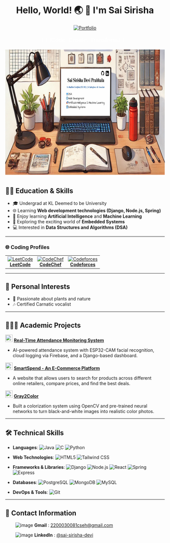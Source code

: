 <div align=center>
 <h1>Hello, World! 🌏 👋 I'm Sai Sirisha</h1>
</div>
<p align="center">
  <a href="https://saisirishain.vercel.app/" target="_blank">
    <img src="https://img.shields.io/badge/Portfolio-Visit-2ECC71?style=for-the-badge&logo=react" alt="Portfolio" />
  </a>
</p>
<div align=center>
  <p style="font-size: 1.2rem; font-family: 'Poppins', sans-serif; color: #ffffff;">
    🐾✨Code. Create. Transform.🐾✨
  </p>
</div>

<p align="center">
  <a href="URL_REDIRECT" target="_blank">
    <img src="https://github.com/saisirisha5/saisirisha5/blob/main/Sai%20Sirisha%20Devi%20Prabhala.jpg" width="800" height="400" />
  </a>
</p>

## 👩‍🎓 Education & Skills

- 🎓 Undergrad at KL Deemed to be University  
- 🌐 Learning **Web development technologies (Django, Node.js, Spring)**  
- 🚀 Enjoy learning **Artificial Intelligence** and **Machine Learning**
- 🤖 Exploring the exciting world of **Embedded Systems**
- 💻 Interested in **Data Structures and Algorithms (DSA)**
  
---

### 🌐 Coding Profiles

<table>
  <tr>
   <td align="center">
      <a href="https://leetcode.com/klu_2200030081" target="_blank">
        <img src="https://upload.wikimedia.org/wikipedia/commons/1/19/LeetCode_logo_black.png" alt="LeetCode" width="40" height="40"/>
        <br/><strong>LeetCode</strong>
      </a>
    </td>
    <td align="center">
      <a href="https://www.codechef.com/users/saisirisha_25" target="_blank">
        <img src="https://cdn.jsdelivr.net/npm/simple-icons@3.1.0/icons/codechef.svg" alt="CodeChef" width="40" height="40"/>
        <br/><strong>CodeChef</strong>
      </a>
    </td>
    <td align="center">
      <a href="https://codeforces.com/profile/klu_2200030081" target="_blank">
        <img src="https://raw.githubusercontent.com/rahuldkjain/github-profile-readme-generator/master/src/images/icons/Social/codeforces.svg" alt="Codeforces" width="40" height="40"/>
        <br/><strong>Codeforces</strong>
      </a>
    </td>
  </tr>
</table>

---

## 🌱 Personal Interests

- 🌿 Passionate about plants and nature  
- 🎶 Certified Carnatic vocalist  

---

## 👩🏻‍💻 Academic Projects

 <img src="https://github.com/user-attachments/assets/b6ac7c71-bb8e-4163-a397-94d7133c31d9" width="23" height="23" /> [**Real-Time Attendance Monitoring System**](https://github.com/saisirisha5/Real-Time-Attendance-Monitoring-System.git)
  - AI-powered attendance system with ESP32-CAM facial recognition, cloud logging via Firebase, and a Django-based dashboard.

 <img src="https://github.com/user-attachments/assets/b7a7b054-5c50-4ca0-b360-ddae0a6946d3" width="23" height="23" /> [**SmartSpend - An E-Commerce Platform**](https://github.com/saisirisha5/SmartSpend.git) 
 -  A website that allows users to search for products across different online retailers, compare prices, and find the best deals.

 <img src="https://github.com/user-attachments/assets/fc0676fd-8aa5-4b54-b547-fb3345e8de07" width="23" height="23" /> [**Gray2Color**](https://github.com/saisirisha5/Gray2Color.git) 
  - Built a colorization system using OpenCV and pre-trained neural networks to turn black-and-white images into realistic color photos.

---
## 🛠️ Technical Skills

- **Languages**:  ![Java](https://img.shields.io/badge/Java-%23ED8B00.svg?style=flat-square&logo=java&logoColor=white) ![C](https://img.shields.io/badge/C-%2300599C.svg?style=flat-square&logo=&logoColor=white) ![Python](https://img.shields.io/badge/Python-%2314354C.svg?style=flat-square&logo=python&logoColor=white)

- **Web Technologies**:  ![HTML5](https://img.shields.io/badge/HTML5-E34F26?style=flat-square&logo=html5&logoColor=white) ![Tailwind CSS](https://img.shields.io/badge/Tailwind_CSS-38B2AC?style=flat-square&logo=tailwind-css&logoColor=white)

- **Frameworks & Libraries**:  ![Django](https://img.shields.io/badge/Django-092E20?style=flat-square&logo=django&logoColor=white) ![Node.js](https://img.shields.io/badge/Node.js-339933?style=flat-square&logo=nodedotjs&logoColor=white) ![React](https://img.shields.io/badge/React-20232A?style=flat-square&logo=react&logoColor=61DAFB) ![Spring](https://img.shields.io/badge/Spring-6DB33F?style=flat-square&logo=spring&logoColor=white) ![Express](https://img.shields.io/badge/Express.js-404D59?style=flat-square)

- **Databases**:  ![PostgreSQL](https://img.shields.io/badge/PostgreSQL-316192?style=flat-square&logo=postgresql&logoColor=white) ![MongoDB](https://img.shields.io/badge/MongoDB-4EA94B?style=flat-square&logo=mongodb&logoColor=white) ![MySQL](https://img.shields.io/badge/MySQL-00758F?style=flat-square&logo=mysql&logoColor=white)

- **DevOps & Tools**:  ![Git](https://img.shields.io/badge/Git-F05032?style=flat-square&logo=git&logoColor=white)

---

## 📧 Contact Information
&nbsp;&nbsp;&nbsp;&nbsp;&nbsp;&nbsp;&nbsp;&nbsp;<img src="https://github.com/user-attachments/assets/caa53968-a700-459b-bafc-615e4ce5f602" alt="image" width="15" height="15"> **Gmail** : 2200030081cseh@gmail.com </br>

&nbsp;&nbsp;&nbsp;&nbsp;&nbsp;&nbsp;&nbsp;&nbsp;<img src="https://github.com/user-attachments/assets/59b8aa5d-7867-48ad-ab3c-276b06854450" alt="image" width="17" height="17"> **LinkedIn** : [@sai-sirisha-devi](https://www.linkedin.com/in/sai-sirisha-devi/)</br>


